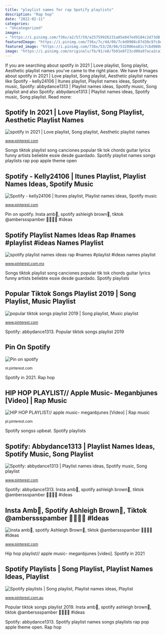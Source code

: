```yaml
---
title: "playlist names for rap Spotify playlists"
description: "Rap hop"
date: "2022-02-11"
categories:
- "Uncategorized"
images:
- "https://i.pinimg.com/736x/a2/57/59/a25759926231a05e847ed9184c2d73d8.jpg"
featuredImage: "https://i.pinimg.com/736x/7c/4d/09/7c4d0908c87d30c97c8e5df7e08284fd.jpg"
featured_image: "https://i.pinimg.com/736x/53/20/06/532006ea81c7cbd980d2eb7de8d251f5.jpg"
image: "https://i.pinimg.com/originals/fb/91/e8/fb91e8f23cd00a97aca2ca19527f1d02.jpg"
---
```


If you are searching about spotify in 2021 | Love playlist, Song playlist, Aesthetic playlist names you've came to the right place. We have 9 Images about spotify in 2021 | Love playlist, Song playlist, Aesthetic playlist names like Spotify - kelly24106 | Itunes playlist, Playlist names ideas, Spotify music, Spotify: abbydance1313 | Playlist names ideas, Spotify music, Song playlist and also Spotify: abbydance1313 | Playlist names ideas, Spotify music, Song playlist. Read more:

## Spotify In 2021 | Love Playlist, Song Playlist, Aesthetic Playlist Names

![spotify in 2021 | Love playlist, Song playlist, Aesthetic playlist names](https://i.pinimg.com/originals/6b/58/05/6b580594f7f022102deb4251cb9aef07.jpg "Popular tiktok songs playlist 2019")

<small>www.pinterest.com</small>

Songs tiktok playlist song canciones popular tik tok chords guitar lyrics funny artists beliebte essie desde guardado. Spotify playlist names songs playlists rap pop apple theme open

## Spotify - Kelly24106 | Itunes Playlist, Playlist Names Ideas, Spotify Music

![Spotify - kelly24106 | Itunes playlist, Playlist names ideas, Spotify music](https://i.pinimg.com/736x/65/38/6f/65386fc4dcd37b54dd98ea86c588a072.jpg "Rap hop")

<small>www.pinterest.com</small>

Pin on spotify. Insta amb🦋, spotify ashleigh brown🦋, tiktok @amberssspamber 🐷🐷🐷🐷 #ideas

## Spotify Playlist Names Ideas Rap #names #playlist #ideas Names Playlist

![spotify playlist names ideas rap #names #playlist #ideas names playlist](https://i.pinimg.com/736x/a2/57/59/a25759926231a05e847ed9184c2d73d8.jpg "Spotify: abbydance1313")

<small>www.pinterest.com.mx</small>

Songs tiktok playlist song canciones popular tik tok chords guitar lyrics funny artists beliebte essie desde guardado. Spotify playlists

## Popular Tiktok Songs Playlist 2019 | Song Playlist, Music Playlist

![popular tiktok songs playlist 2019 | Song playlist, Music playlist](https://i.pinimg.com/originals/fb/91/e8/fb91e8f23cd00a97aca2ca19527f1d02.jpg "Spotify pokimane olyox kaynak")

<small>www.pinterest.com</small>

Spotify: abbydance1313. Popular tiktok songs playlist 2019

## Pin On Spotify

![Pin on spotify](https://i.pinimg.com/736x/f1/6b/12/f16b12baa36731ae36d3c9b97337462e.jpg "Pin on spotify")

<small>nl.pinterest.com</small>

Spotify in 2021. Rap hop

## HIP HOP PLAYLIST// Apple Music- Meganbjunes [Video] | Rap Music

![HIP HOP PLAYLIST// apple music- meganbjunes [Video] | Rap music](https://i.pinimg.com/736x/b9/89/cb/b989cb242b9f83c8ef296f539a0547cb.jpg "Pin on spotify")

<small>pl.pinterest.com</small>

Spotify songss upbeat. Spotify playlists

## Spotify: Abbydance1313 | Playlist Names Ideas, Spotify Music, Song Playlist

![Spotify: abbydance1313 | Playlist names ideas, Spotify music, Song playlist](https://i.pinimg.com/736x/53/20/06/532006ea81c7cbd980d2eb7de8d251f5.jpg "Popular tiktok songs playlist 2019")

<small>www.pinterest.com</small>

Spotify: abbydance1313. Insta amb🦋, spotify ashleigh brown🦋, tiktok @amberssspamber 🐷🐷🐷🐷 #ideas

## Insta Amb🦋, Spotify Ashleigh Brown🦋, Tiktok @amberssspamber 🐷🐷🐷🐷 #Ideas

![insta amb🦋, spotify Ashleigh Brown🦋, tiktok @amberssspamber 🐷🐷🐷🐷 #Ideas](https://i.pinimg.com/736x/7c/4d/09/7c4d0908c87d30c97c8e5df7e08284fd.jpg "Insta amb🦋, spotify ashleigh brown🦋, tiktok @amberssspamber 🐷🐷🐷🐷 #ideas")

<small>www.pinterest.com</small>

Hip hop playlist// apple music- meganbjunes [video]. Spotify in 2021

## Spotify Playlists | Song Playlist, Playlist Names Ideas, Playlist

![Spotify playlists | Song playlist, Playlist names ideas, Playlist](https://i.pinimg.com/736x/9f/48/0b/9f480b967b0b61f231d095d6abeb7b59.jpg "Rap hop")

<small>www.pinterest.com.au</small>

Popular tiktok songs playlist 2019. Insta amb🦋, spotify ashleigh brown🦋, tiktok @amberssspamber 🐷🐷🐷🐷 #ideas

Spotify: abbydance1313. Spotify playlist names songs playlists rap pop apple theme open. Rap hop
